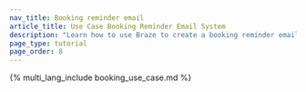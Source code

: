 ```yaml
---
nav_title: Booking reminder email
article_title: Use Case Booking Reminder Email System
description: "Learn how to use Braze to create a booking reminder email messaging system that allows users to create bookings and receive reminder emails."
page_type: tutorial
page_order: 8
---
```


{% multi_lang_include booking_use_case.md %}